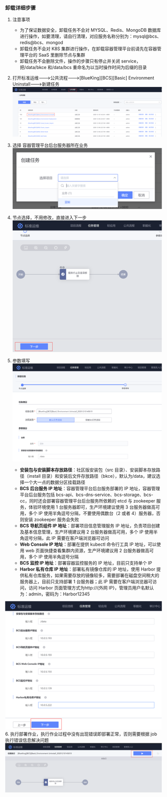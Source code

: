 ### 卸载详细步骤

1. 注意事项


   - 为了保证数据安全，卸载任务不会对 MYSQL、Redis、MongoDB 数据库进行操作，如要清理，请自行清理，对应服务名称分别为：mysql@bcs、redis@bcs、mongod
   - 卸载任务不会对 K8S 集群进行操作，在卸载容器管理平台前请先在容器管理平台的 SaaS 里删除节点与集群
   - 卸载任务不会删除文件，操作的步骤只有停止并关闭 service，把/data/bkce 和/data/bcs 重命名为以当时操作时间为后缀的目录

2. 打开标准运维--->公共流程--->[BlueKing][BCS][Basic] Environment Uninstall--->新建任务
   ![avatar](../../assets/unstall_create_task.png)

3. 选择 容器管理平台后台服务器所在业务
   ![avatar](../../assets/uninstall_select_biz.png)

4. 节点选择，不用修改，直接进入下一步
   ![avatar](../../assets/unstall_step_next.png)

5. 参数填写
   ![avatar](../../assets/uninstall_args_input.png)

   - **安装包与安装脚本存放路径**：社区版安装包（src 目录）、安装脚本存放路径（install 目录）和安装后文件存放路径（bkce），默认为/data，建议选择一个大一点的数据分区挂载路径
   - **BCS 后台服务 IP 地址**：容器管理平台后台服务部署的 IP 地址，容器管理平台后台服务包括 bcs-api、bcs-dns-service、bcs-storage、bcs-cc，同时还会部署容器管理平台后台服务所依赖的 etcd 与 zookeeper 服务，体验环境使用 1 台服务器即可，生产环境建议使用 3 台服务器做高可用，多个 IP 使用半角逗号分隔，不要使用偶数台（2 或者 4）服务器，否则安装 zookeeper 服务会失败
   - **BCS 导航页组件 IP 地址**：部署项目信息管理服务 IP 地址，负责项目创建及基本信息管理，生产环境建议用 2 台服务器做高可用，多个 IP 使用半角逗号分隔，此 IP 需要在客户端浏览器可访问
   - **Web Console IP 地址**：部署在提供 kubectl 命令行工具 IP 地址，可以使用 web 页面快捷查看集群内资源，生产环境建议用 2 台服务器做高可用，多个 IP 使用半角逗号分隔
   - **BCS 监控 IP 地址**：部署容器监控服务的 IP 地址，目前只支持单个 IP
   - **Harbor 私有仓库 IP 地址**：部署私有镜像仓库的 IP 地址，使用 Harbor 提供私有仓库服务，如果需要存放的镜像较多，需要部署在磁盘空间稍大的服务器上，目前只支持部署 1 台服务器；此 IP 需要在客户端浏览器可访问，访问 Harbor 页面管理方式为http://{外网 IP}，管理员用户名默认为：admin，密码为：Harbor12345

  ![avatar](../../assets/uninstall_args_step_next.png)
6. 执行部署作业，执行作业过程中没有出现错误即部署正常，否则需要根据 job 执行错误信息解决问题
  ![avatar](../../assets/unstall_exec_job.png)
